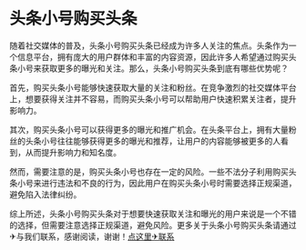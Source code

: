 # 头条小号购买头条

随着社交媒体的普及，头条小号购买头条已经成为许多人关注的焦点。头条作为一个信息平台，拥有庞大的用户群体和丰富的内容资源，因此许多人希望通过购买头条小号来获取更多的曝光和关注。那么，头条小号购买头条到底有哪些优势呢？

首先，购买头条小号能够快速获取大量的关注和粉丝。在竞争激烈的社交媒体平台上，想要获得关注并不容易，而购买头条小号可以帮助用户快速积累关注者，提升影响力。

其次，购买头条小号可以获得更多的曝光和推广机会。在头条平台上，拥有大量粉丝的头条小号往往能够获得更多的曝光和推荐，让用户的内容能够被更多的人看到，从而提升影响力和知名度。

然而，需要注意的是，购买头条小号也存在一定的风险。一些不法分子利用购买头条小号来进行违法和不良的行为，因此用户在购买头条小号时需要选择正规渠道，避免陷入法律纠纷。

综上所述，头条小号购买头条对于想要快速获取关注和曝光的用户来说是一个不错的选择，但需要注意选择正规渠道，避免风险。更多关于头条小号购买头条请通过✈与我们联系，感谢阅读，谢谢！[点这里✈联系](https://ss.k02.cc)